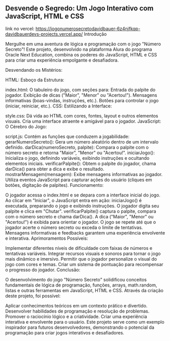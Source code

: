 ## Desvende o Segredo: Um Jogo Interativo com JavaScript, HTML e CSS

link no vercel: <https://jogonumerosecretodavidbauer-6z4njfkqp-davidbauerdevs-projects.vercel.app/>
Introdução

Mergulhe em uma aventura de lógica e programação com o jogo "Número Secreto"! Este projeto, desenvolvido na plataforma Alura do programa Oracle Next Education, combina os poderes do JavaScript, HTML e CSS para criar uma experiência empolgante e desafiadora.

Desvendando os Mistérios:

HTML: Esboço da Estrutura:

index.html:
O tabuleiro do jogo, com seções para:
Entrada do palpite do jogador.
Exibição de dicas ("Maior", "Menor" ou "Acertou!").
Mensagens informativas (boas-vindas, instruções, etc.).
Botões para controlar o jogo (iniciar, reiniciar, etc.).
CSS: Estilizando a Interface:

style.css:
Dá vida ao HTML com cores, fontes, layout e outros elementos visuais.
Cria uma interface atraente e amigável para o jogador.
JavaScript: O Cérebro do Jogo:

script.js:
Contém as funções que conduzem a jogabilidade:
gerarNumeroSecreto(): Gera um número aleatório dentro de um intervalo definido.
darDica(numeroSecreto, palpite): Compara o palpite com o número secreto e retorna "Maior", "Menor" ou "Acertou!".
iniciarJogo(): Inicializa o jogo, definindo variáveis, exibindo instruções e ocultando elementos iniciais.
verificarPalpite(): Obtem o palpite do jogador, chama darDica() para obter a dica e exibe o resultado.
mostrarMensagem(mensagem): Exibe mensagens informativas ao jogador.
Utiliza eventos JavaScript para capturar ações do usuário (cliques em botões, digitação de palpites).
Funcionamento:

O jogador acessa o index.html e se depara com a interface inicial do jogo.
Ao clicar em "Iniciar", o JavaScript entra em ação:
iniciarJogo() é executada, preparando o jogo e exibindo instruções.
O jogador digita seu palpite e clica em "Chutar".
verificarPalpite() captura o palpite, compara com o número secreto e chama darDica().
A dica ("Maior", "Menor" ou "Acertou!") é exibida para orientar o jogador.
O jogo se repete até que o jogador acerte o número secreto ou exceda o limite de tentativas.
Mensagens informativas e feedbacks garantem uma experiência envolvente e interativa.
Aprimoramentos Possíveis:

Implementar diferentes níveis de dificuldade com faixas de números e tentativas variáveis.
Integrar recursos visuais e sonoros para tornar o jogo mais dinâmico e imersivo.
Permitir que o jogador personalize o visual do jogo com cores e temas.
Criar um sistema de pontuação para recompensar o progresso do jogador.
Conclusão:

O desenvolvimento do jogo "Número Secreto" solidificou conceitos fundamentais de lógica de programação, funções, arrays, math.random, listas e outras ferramentas em JavaScript, HTML e CSS. Através da criação deste projeto, foi possível:

Aplicar conhecimentos teóricos em um contexto prático e divertido.
Desenvolver habilidades de programação e resolução de problemas.
Promover o raciocínio lógico e a criatividade.
Criar uma experiência interativa e envolvente para o usuário.
Este projeto serve como um exemplo inspirador para futuros desenvolvedores, demonstrando o potencial da programação para criar jogos interativos e desafiadores.
